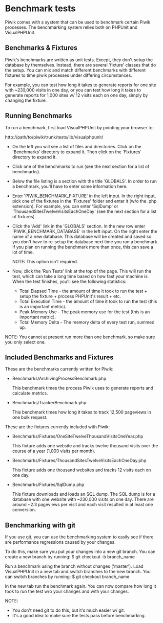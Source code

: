 # Benchmark tests

Piwik comes with a system that can be used to benchmark certain Piwik processes. The benchmarking system relies both on PHPUnit and VisualPHPUnit.

##  Benchmarks & Fixtures 

Piwik's benchmarks are written as unit tests. Except, they don't setup the database by themselves.
Instead, there are several 'fixture' classes that do the setup. You can mix and match different
benchmarks with different fixtures to time piwik processes under differing circumstances.

For example, you can test how long it takes to generate reports for one site with ~230,000 visits
in one day, or you can test how long it takes to generate reports for 1,000 sites w/ 12 visits
each on one day, simply by changing the fixture.

##  Running Benchmarks 

To run a benchmark, first load VisualPHPUnit by pointing your browser to:

http://path/to/piwik/trunk/tests/lib/visualphpunit/

  * On the left you will see a list of files and directories. Click on the 'Benchmarks' directory
    to expand it. Then click on the 'Fixtures' directory to expand it.

  * Click one of the benchmarks to run (see the next section for a list of benchmarks).

  * Below the file listing is a section with the title 'GLOBALS'. In order to run a benchmark,
    you'll have to enter some information here.

  * Enter 'PIWIK_BENCHMARK_FIXTURE' in the left input. In the right input, pick one of the fixtures
    in the 'Fixtures' folder and enter it (w/o the .php extension). For example, you can enter
    'SqlDump' or 'ThousandSitesTwelveVisitsEachOneDay' (see the next section for a list of fixtures).

  * Click the 'Add' link in the 'GLOBALS' section. In the new row enter 'PIWIK_BENCHMARK_DATABASE'
    in the left input. On the right enter the name of a new database. This database will be created
    and saved so you don't have to re-setup the database next time you run a benchmark. If you
    plan on running the benchmark more than once, this can save a lot of time.

    NOTE: This option isn't required.

  * Now, click the 'Run Tests' link at the top of the page. This will run the test, which can take
    a long time based on how fast your machine is. When the test finishes, you'll see the following
    statistics:

    * Total Elapsed Time - the amount of time it took to run the test + setup the fixture + process
                           PHPUnit's result + etc.
    * Total Execution Time - the amount of time it took to run the test (this is an important
                             metric).
    * Peak Memory Use - The peak memory use for the test (this is an important metric).
    * Total Memory Delta - The memory delta of every test run, summed up.

NOTE: You cannot at present run more than one benchmark, so make sure you only select one.

##  Included Benchmarks and Fixtures 

These are the benchmarks currently written for Piwik:

  * Benchmarks/ArchivingProcessBenchmark.php

    This benchmark times the process Piwik uses to generate reports and calculate metrics.

  * Benchmarks/TrackerBenchmark.php

    This benchmark times how long it takes to track 12,500 pageviews in one bulk request.

These are the fixtures currently included with Piwik:

  * Benchmarks/Fixtures/OneSiteTwelveThousandVisitsOneYear.php

    This fixture adds one website and tracks twelve thousand visits over the course of
    a year (1,000 visits per month).

  * Benchmarks/Fixtures/ThousandSitesTwelveVisitsEachOneDay.php

    This fixture adds one thousand websites and tracks 12 visits each on one day.

  * Benchmarks/Fixtures/SqlDump.php

    This fixture downloads and loads an SQL dump. The SQL dump is for a database with one
    website with ~230,000 visits on one day. There are around ~2.3 pageviews per visit and
    each visit resulted in at least one conversion.

##  Benchmarking with git 

If you use git, you can use the benchmarking system to easily see if there are performance
regressions caused by your changes.

To do this, make sure you put your changes into a new git branch. You can create a new
branch by running:
    $ git checkout -b branch_name

Run a benchmark using the branch without changes ('master'). Load VisualPHPUnit in a new
tab and switch branches to the new branch. You can switch branches by running:
    $ git checkout branch_name

In the new tab run the benchmark again. You can now compare how long it took to run the
test w/o your changes and with your changes.

NOTE:
  - You don't need git to do this, but it's much easier w/ git.
  - It's a good idea to make sure the tests pass before benchmarking.
